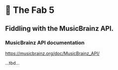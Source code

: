 # 🎵 The Fab 5

## Fiddling with the MusicBrainz API.

### MusicBrainz API documentation

https://musicbrainz.org/doc/MusicBrainz_API/

...tbd...
